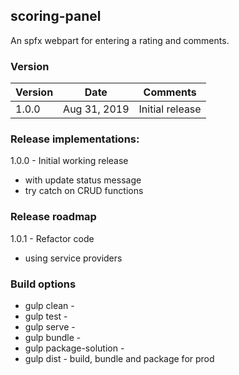 ## scoring-panel

An spfx webpart for entering a rating and comments.

### Version

| Version | Date         | Comments        |
| ------- | ------------ | --------------- |
| 1.0.0   | Aug 31, 2019 | Initial release |

### Release implementations:
1.0.0 - Initial working release
- with update status message
- try catch on CRUD functions


### Release roadmap
1.0.1 - Refactor code
- using service providers


### Build options

- gulp clean - 
- gulp test - 
- gulp serve - 
- gulp bundle - 
- gulp package-solution - 
- gulp dist - build, bundle and package for prod
